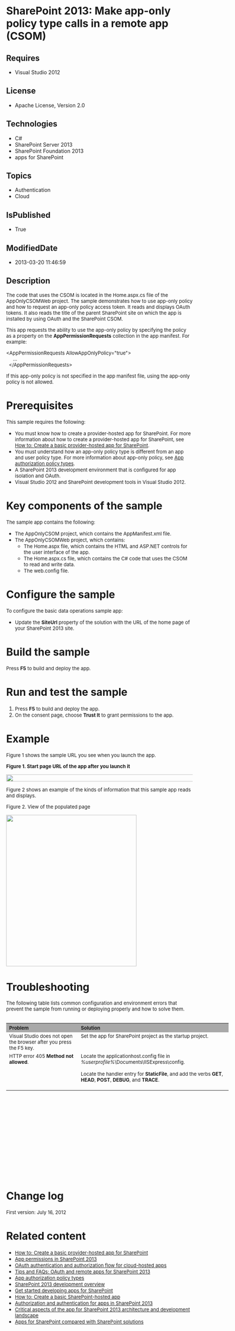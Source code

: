 # SharePoint 2013: Make app-only policy type calls in a remote app (CSOM)
## Requires
* Visual Studio 2012
## License
* Apache License, Version 2.0
## Technologies
* C#
* SharePoint Server 2013
* SharePoint Foundation 2013
* apps for SharePoint
## Topics
* Authentication
* Cloud
## IsPublished
* True
## ModifiedDate
* 2013-03-20 11:46:59
## Description

<p><span style="font-size:small">The code that uses the CSOM is located in the Home.aspx.cs file of the AppOnlyCSOMWeb project. The sample demonstrates how to use app-only policy and how to request an app-only policy access token. It reads and displays OAuth
 tokens. It also reads the title of the parent SharePoint site on which the app is installed by using OAuth and the SharePoint CSOM.</span></p>
<p><span style="font-size:small">This app requests the ability to use the app-only policy by specifying the policy as a property on the
<strong>AppPermissionRequests</strong> collection in the app manifest. For example:</span></p>
<p><span style="font-size:small">&lt;AppPermissionRequests AllowAppOnlyPolicy=&quot;true&quot;&gt;</span><br>
<span style="font-size:small">&nbsp;&nbsp;&nbsp;&nbsp; &hellip;</span><br>
<span style="font-size:small">&nbsp; &lt;/AppPermissionRequests&gt;</span></p>
<p><span style="font-size:small">If this app-only policy is not specified in the app manifest file, using the app-only policy is not allowed.&nbsp;</span></p>
<h1>Prerequisites</h1>
<p><span style="font-size:small">This sample requires the following:</span></p>
<ul>
<li><span style="font-size:small">You must know how to create a provider-hosted app for SharePoint. For more information about how to create a provider-hosted app for SharePoint, see
<a href="http://msdn.microsoft.com/en-us/library/3038dd73-41ee-436f-8c78-ef8e6869bf7b">
How to: Create a basic provider-hosted app for SharePoint</a>.</span> </li><li><span style="font-size:small">You must understand how an app-only policy type is different from an app and user policy type. For more information about app-only policy, see
<a href="http://msdn.microsoft.com/en-us/library/124879c7-a746-4c10-96a7-da76ad5327f0">
App authorization policy types</a>.</span> </li><li><span style="font-size:small">A SharePoint 2013 development environment that is configured for app isolation and OAuth.</span>
</li><li><span style="font-size:small">Visual Studio 2012 and SharePoint development tools in Visual Studio 2012.</span>
</li></ul>
<h1>Key components of the sample</h1>
<p><span style="font-size:small">The sample app contains the following:</span></p>
<ul>
<li><span style="font-size:small">The AppOnlyCSOM project, which contains the AppManifest.xml file.</span>
</li><li><span style="font-size:small">The AppOnlyCSOMWeb project, which contains:</span>
<ul>
<li><span style="font-size:small">The Home.aspx file, which contains the HTML and ASP.NET controls for the user interface of the app.</span>
</li><li><span style="font-size:small">The Home.aspx.cs file, which contains the C# code that uses the CSOM to read and write data.</span>
</li><li><span style="font-size:small">The web.config file.</span> </li></ul>
</li></ul>
<h1>Configure the sample</h1>
<p><span style="font-size:small">To configure the basic data operations sample app:</span></p>
<ul>
<li><span style="font-size:small">Update the <strong>SiteUrl</strong> property of the solution with the URL of the home page of your SharePoint 2013 site.</span>
</li></ul>
<h1>Build the sample</h1>
<p><span style="font-size:small">Press <strong>F5</strong> to build and deploy the app.</span></p>
<h1>Run and test the sample</h1>
<ol>
<li><span style="font-size:small">Press <strong>F5</strong> to build and deploy the app.</span>
</li><li><span style="font-size:small">On the consent page, choose <strong>Trust It</strong> to grant permissions to the app.</span>
</li></ol>
<h1>Example</h1>
<p><span style="font-size:small">Figure 1 shows the sample URL you see when you launch the app.</span></p>
<p><strong><span style="font-size:small">Figure 1. Start page URL of the app after you launch it</span></strong></p>
<p><span style="font-size:small"><img id="60393" src="http://i1.code.msdn.s-msft.com/sharepoint-2013-make-app-6e3d1ee9/image/file/60393/1/fig1sm.gif" alt="" width="650" height="19"></span></p>
<p><span style="font-size:small">Figure 2 shows an example of the kinds of information that this sample app reads and displays.</span></p>
<p><span style="font-size:small">Figure 2. View of the populated page</span></p>
<p><span style="font-size:small"><img id="60394" src="http://i1.code.msdn.s-msft.com/sharepoint-2013-make-app-6e3d1ee9/image/file/60394/1/fig1.gif" alt="" width="352" height="408"></span></p>
<h1>Troubleshooting</h1>
<p><span style="font-size:small">The following table lists common configuration and environment errors that prevent the sample from running or deploying properly and how to solve them.</span></p>
<table border="0" cellspacing="5" cellpadding="5" frame="void" align="left" style="width:601px; height:212px">
<tbody>
<tr style="background-color:#a9a9a9">
<th align="left" scope="col"><strong><span style="font-size:small">Problem </span>
</strong></th>
<th align="left" scope="col"><strong><span style="font-size:small">Solution</span></strong></th>
</tr>
<tr valign="top">
<td><span style="font-size:small">Visual Studio does not open the browser after you press the F5 key.</span></td>
<td><span style="font-size:small">Set the app for SharePoint project as the startup project.</span></td>
</tr>
<tr valign="top">
<td><span style="font-size:small">HTTP error 405 <strong>Method not allowed</strong>.</span></td>
<td><span style="font-size:small">Locate the applicationhost.config file in <em>%userprofile%</em>\Documents\IISExpress\config.</span>
<p><span style="font-size:small">Locate the handler entry for <strong>StaticFile</strong>, and add the verbs
<strong>GET</strong>, <strong>HEAD</strong>, <strong>POST</strong>, <strong>DEBUG</strong>, and
<strong>TRACE</strong>.</span></p>
</td>
</tr>
</tbody>
</table>
<h1><br>
<br>
<span style="font-size:small">&nbsp;</span><br>
<br>
<br>
</h1>
<p>&nbsp;</p>
<p>&nbsp;</p>
<p>&nbsp;</p>
<h1>Change log</h1>
<p><span style="font-size:small">First version: July 16, 2012</span></p>
<h1>Related content</h1>
<ul>
<li><span style="font-size:small"><a title="http://msdn.microsoft.com/en-us/library/3038dd73-41ee-436f-8c78-ef8e6869bf7b" href="http://msdn.microsoft.com/en-us/library/3038dd73-41ee-436f-8c78-ef8e6869bf7b">How to: Create a basic provider-hosted app for SharePoint</a></span>
</li><li><span style="font-size:small"><a title="http://msdn.microsoft.com/en-us/library/5f7a8440-3c09-4cf8-83ec-c236bfa2d6c4" href="http://msdn.microsoft.com/en-us/library/5f7a8440-3c09-4cf8-83ec-c236bfa2d6c4">App permissions in SharePoint 2013</a></span>
</li><li><span style="font-size:small"><a title="http://msdn.microsoft.com/en-us/library/526c8c4a-5cbb-4efc-87d9-23ac73655cf4" href="http://msdn.microsoft.com/en-us/library/526c8c4a-5cbb-4efc-87d9-23ac73655cf4">OAuth authentication and authorization flow for cloud-hosted
 apps</a></span> </li><li><span style="font-size:small"><a title="http://msdn.microsoft.com/en-us/library/cf2bdd88-4b04-47f6-a876-322f734a6af2" href="http://msdn.microsoft.com/en-us/library/cf2bdd88-4b04-47f6-a876-322f734a6af2">Tips and FAQs: OAuth and remote apps for SharePoint
 2013</a></span> </li><li><span style="font-size:small"><a title="http://msdn.microsoft.com/en-us/library/124879c7-a746-4c10-96a7-da76ad5327f0" href="http://msdn.microsoft.com/en-us/library/124879c7-a746-4c10-96a7-da76ad5327f0">App authorization policy types</a></span>
</li><li><span style="font-size:small"><a title="http://msdn.microsoft.com/en-us/library/f86e2695-4d7a-4fc5-bc23-689de96c4b06" href="http://msdn.microsoft.com/en-us/library/f86e2695-4d7a-4fc5-bc23-689de96c4b06">SharePoint 2013 development overview</a></span>
</li><li><span style="font-size:small"><a title="http://msdn.microsoft.com/en-us/library/d07e0a13-1e74-4128-857a-513dedbfef33" href="http://msdn.microsoft.com/en-us/library/d07e0a13-1e74-4128-857a-513dedbfef33">Get started developing apps for SharePoint</a></span>
</li><li><span style="font-size:small"><a title="http://msdn.microsoft.com/en-us/library/1b992485-6efe-4ea4-a18c-221689b0b66f" href="http://msdn.microsoft.com/en-us/library/1b992485-6efe-4ea4-a18c-221689b0b66f">How to: Create a basic SharePoint-hosted app</a></span>
</li><li><span style="font-size:small"><a title="http://msdn.microsoft.com/en-us/library/bde5647a-fff1-4b51-b67b-2139de79ce4a" href="http://msdn.microsoft.com/en-us/library/bde5647a-fff1-4b51-b67b-2139de79ce4a">Authorization and authentication for apps in SharePoint
 2013</a></span> </li><li><span style="font-size:small"><a title="http://msdn.microsoft.com/en-us/library/ae96572b-8f06-4fd3-854f-fc312f7f2d88" href="http://msdn.microsoft.com/en-us/library/ae96572b-8f06-4fd3-854f-fc312f7f2d88">Critical aspects of the app for SharePoint 2013 architecture
 and development landscape</a></span> </li><li><span style="font-size:small"><a title="http://msdn.microsoft.com/en-us/library/0e9efadb-aaf2-4c0d-afd5-d6cf25c4e7a8" href="http://msdn.microsoft.com/en-us/library/0e9efadb-aaf2-4c0d-afd5-d6cf25c4e7a8">Apps for SharePoint compared with SharePoint solutions</a></span>
</li></ul>
